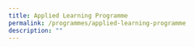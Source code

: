 ```yaml
---
title: Applied Learning Programme
permalink: /programmes/applied-learning-programme
description: ""
---
```


